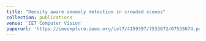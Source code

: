 ```yaml
---
title: "Density aware anomaly detection in crowded scenes"
collection: publications
venue: 'IET Computer Vision'
paperurl: 'https://ieeexplore.ieee.org/iel7/4159597/7533672/07533674.pdf'
---
```

